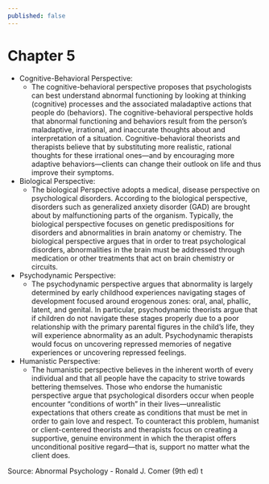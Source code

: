 ```yaml
---
published: false
---
```



# Chapter 5

- Cognitive-Behavioral Perspective:
	- The cognitive-behavioral perspective proposes that psychologists can best understand abnormal functioning by looking at thinking (cognitive) processes and the associated maladaptive actions that people do (behaviors). The cognitive-behavioral perspective holds that abnormal functioning and behaviors result from the person’s maladaptive, irrational, and inaccurate thoughts about and interpretation of a situation. Cognitive-behavioral theorists and therapists believe that by substituting more realistic, rational thoughts for these irrational ones—and by encouraging more adaptive behaviors—clients can change their outlook on life and thus improve their symptoms.
- Biological Perspective:
	- The biological Perspective adopts a medical, disease perspective on psychological disorders. According to the biological perspective, disorders such as generalized anxiety disorder (GAD) are brought about by malfunctioning parts of the organism. Typically, the biological perspective focuses on genetic predispositions for disorders and abnormalities in brain anatomy or chemistry. The biological perspective argues that in order to treat psychological disorders, abnormalities in the brain must be addressed through medication or other treatments that act on brain chemistry or circuits.
- Psychodynamic Perspective:
	- The psychodynamic perspective argues that abnormality is largely determined by early childhood experiences navigating stages of development focused around erogenous zones: oral, anal, phallic, latent, and genital. In particular, psychodynamic theorists argue that if children do not navigate these stages properly due to a poor relationship with the primary parental figures in the child’s life, they will experience abnormality as an adult. Psychodynamic therapists would focus on uncovering repressed memories of negative experiences or uncovering repressed feelings.
- Humanistic Perspective:
	- The humanistic perspective believes in the inherent worth of every individual and that all people have the capacity to strive towards bettering themselves. Those who endorse the humanistic perspective argue that psychological disorders occur when people encounter “conditions of worth” in their lives—unrealistic expectations that others create as conditions that must be met in order to gain love and respect. To counteract this problem, humanist or client-centered theorists and therapists focus on creating a supportive, genuine environment in which the therapist offers unconditional positive regard—that is, support no matter what the client does.
    
    
Source: Abnormal Psychology - Ronald J. Comer (9th ed) t